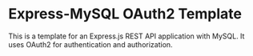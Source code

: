 # Express-MySQL OAuth2 Template

This is a template for an Express.js REST API application with MySQL. It uses OAuth2 for authentication and authorization. 
